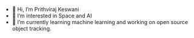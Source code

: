 - 👋 Hi, I’m Prithviraj Keswani
- 👀 I’m interested in  Space and AI
- 🌱 I’m currently learning machine learning and working on open source object tracking.


<!---
6pro/6pro is a ✨ special ✨ repository because its `README.md` (this file) appears on your GitHub profile.
You can click the Preview link to take a look at your changes.
--->
